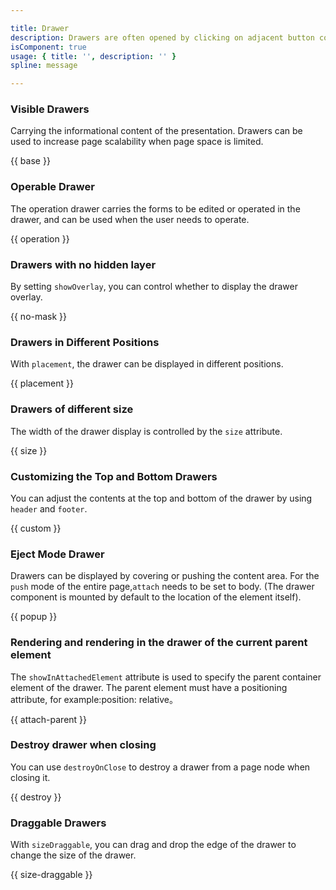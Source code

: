 ```yaml
---

title: Drawer
description: Drawers are often opened by clicking on adjacent button controls, floating panels that slide in from the edge of the screen, also known as half-screen pop-ups.
isComponent: true
usage: { title: '', description: '' }
spline: message

---
```


### Visible Drawers

Carrying the informational content of the presentation. Drawers can be used to increase page scalability when page space is limited.

{{ base }}

### Operable Drawer

The operation drawer carries the forms to be edited or operated in the drawer, and can be used when the user needs to operate.

{{ operation }}

### Drawers with no hidden layer

By setting `showOverlay`, you can control whether to display the drawer overlay.

{{ no-mask }}

### Drawers in Different Positions

With `placement`, the drawer can be displayed in different positions.

{{ placement }}

### Drawers of different size

The width of the drawer display is controlled by the `size` attribute.

{{ size }}

### Customizing the Top and Bottom Drawers

You can adjust the contents at the top and bottom of the drawer by using `header` and `footer`.

{{ custom }}

### Eject Mode Drawer

Drawers can be displayed by covering or pushing the content area. For the `push` mode of the entire page,`attach` needs to be set to body. (The drawer component is mounted by default to the location of the element itself).

{{ popup }}

### Rendering and rendering in the drawer of the current parent element

The `showInAttachedElement` attribute is used to specify the parent container element of the drawer. The parent element must have a positioning attribute, for example:position: relative。

{{ attach-parent }}

### Destroy drawer when closing

You can use `destroyOnClose` to destroy a drawer from a page node when closing it.

{{ destroy }}

### Draggable Drawers

With `sizeDraggable`, you can drag and drop the edge of the drawer to change the size of the drawer.

{{ size-draggable }}
